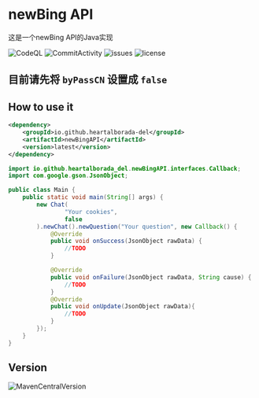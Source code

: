 # newBing API

这是一个newBing API的Java实现

![CodeQL](https://github.com/heartalborada-del/newbingAPI/actions/workflows/codeql.yml/badge.svg)
![CommitActivity](https://img.shields.io/github/commit-activity/m/heartalborada-del/newbingAPI)
![issues](https://img.shields.io/github/issues/heartalborada-del/newBingAPI)
![license](https://img.shields.io/github/license/heartalborada-del/newBingAPI)

## 目前请先将 `byPassCN` 设置成 `false`

## How to use it

```xml
<dependency>
    <groupId>io.github.heartalborada-del</groupId>
    <artifactId>newBingAPI</artifactId>
    <version>latest</version>
</dependency>
```

```java
import io.github.heartalborada_del.newBingAPI.interfaces.Callback;
import com.google.gson.JsonObject;

public class Main {
    public static void main(String[] args) {
        new Chat(
                "Your cookies",
                false
        ).newChat().newQuestion("Your question", new Callback() {
            @Override
            public void onSuccess(JsonObject rawData) {
                //TODO
            }

            @Override
            public void onFailure(JsonObject rawData, String cause) {
                //TODO
            }
            @Override
            public void onUpdate(JsonObject rawData){
                //TODO
            }
        });
    }
}
```

## Version
![MavenCentralVersion](https://img.shields.io/maven-central/v/io.github.heartalborada-del/newBingAPI)
